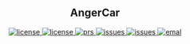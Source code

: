 <h2 align="center">AngerCar</h2>
<p align="center">
    <a href="https://github.com/leoliu5550/AngerCar/blob/main/LICENSE">
        <img alt="license" src="https://img.shields.io/badge/LICENSE-Apache%202.0-blue">
    </a>
    <a href="httaaps://github.com/leoliu5550/AngerCar/blob/main/LICENSE">
        <img alt="license" src="https://img.shields.io/github/license/leoliu5550/RT-DETRv2">
    </a>
    <a href="https://github.com/leoliu5550/AngerCar/pulls">
        <img alt="prs" src="https://img.shields.io/github/issues-pr/leoliu5550/RT-DETRv2">
    </a>
    <a href="https://github.com/leoliu5550/AngerCar/issues">
        <img alt="issues" src="https://img.shields.io/github/issues/leoliu5550/RT-DETRv2?color=pink">
    </a>
    <a href="https://github.com/leoliu5550/AngerCar">
        <img alt="issues" src="https://img.shields.io/github/stars/leoliu5550/RT-DETRv2">
    </a>
    <a href="mailto: leoliu5550@gmail.com">
        <img alt="emal" src="https://img.shields.io/badge/contact_me-email-yellow">
    </a>
</p>

